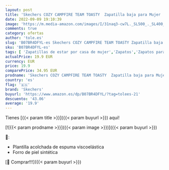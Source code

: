 ```yaml
---
layout: post
title: 'Skechers COZY CAMPFIRE TEAM TOASTY  Zapatilla baja para Mujer  Black Microfiber Suede/ Faux Fur Line  38.5 EU'
date: 2022-09-09 19:10:39
image: 'https://m.media-amazon.com/images/I/31naq3-cw7L._SL500_._SL400_.jpg'
comments: true
category: ofertas
author: 'tole.es'
slug: 'B07BR4DFYL-es Skechers COZY CAMPFIRE TEAM TOASTY Zapatilla baja para...'
sku: 'B07BR4DFYL-es'
tags: [ 'Zapatillas de estar por casa de mujer','Zapatos','Zapatos para mujer','Zapatos y complementos','skechers','zapatilla','🇪🇸', ]
actualPrice: 19.9 EUR
currency: EUR
price: 19.9
comparePrice: 34.95 EUR
prodname: 'Skechers COZY CAMPFIRE TEAM TOASTY  Zapatilla baja para Mujer  Black Microfiber Suede/ Faux Fur Line  38.5 EU'
country: 'es'
flag: '🇪🇸'
brand: 'Skechers'
buyurl: 'https://www.amazon.es/dp/B07BR4DFYL/?tag=tolees-21'
descuento: '43.06'
average: '19.9'
---
```


Tienes [{{< param title >}}]({{< param buyurl >}}) aqui!

[![{{< param prodname >}}]({{< param image >}})]({{< param buyurl >}})

🔎:

- Plantilla acolchada de espuma viscoelástica
- Forro de piel sintética

[🛒 Comprar!!!]({{< param buyurl >}})
